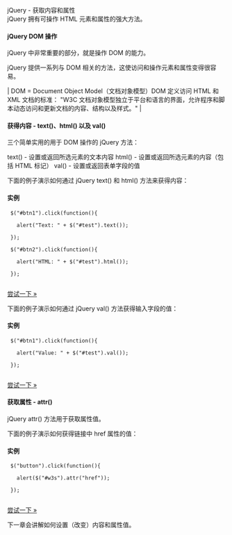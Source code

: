  jQuery - 获取内容和属性  
jQuery 拥有可操作 HTML 元素和属性的强大方法。

 

#### jQuery DOM 操作

 jQuery 中非常重要的部分，就是操作 DOM 的能力。

 jQuery 提供一系列与 DOM 相关的方法，这使访问和操作元素和属性变得很容易。

 

|  DOM = Document Object Model（文档对象模型）DOM 定义访问 HTML 和 XML 文档的标准： "W3C 文档对象模型独立于平台和语言的界面，允许程序和脚本动态访问和更新文档的内容、结构以及样式。" |





#### 获得内容 - text()、html() 以及 val()

 三个简单实用的用于 DOM 操作的 jQuery 方法：

 
text() - 设置或返回所选元素的文本内容
 html() - 设置或返回所选元素的内容（包括 HTML 标记）
 val() - 设置或返回表单字段的值
 
下面的例子演示如何通过 jQuery text() 和 html() 方法来获得内容：

  
#### 实例

 
```
 $("#btn1").click(function(){

   alert("Text: " + $("#test").text());

 });

 $("#btn2").click(function(){

   alert("HTML: " + $("#test").html());

 }); 


```
 

[尝试一下 »](http://www.w3cschool.cc/try/try.php?filename=tryjquery_dom_html_get) 

 下面的例子演示如何通过 jQuery val() 方法获得输入字段的值：

  
#### 实例

 
```
 $("#btn1").click(function(){

   alert("Value: " + $("#test").val());

 }); 


```
 

[尝试一下 »](http://www.w3cschool.cc/try/try.php?filename=tryjquery_dom_val_get) 

 



#### 获取属性 - attr()

 jQuery attr() 方法用于获取属性值。

  下面的例子演示如何获得链接中 href 属性的值：

  
#### 实例

 
```
 $("button").click(function(){

   alert($("#w3s").attr("href"));

 }); 


```
 

[尝试一下 »](http://www.w3cschool.cc/try/try.php?filename=tryjquery_dom_attr_get) 

 下一章会讲解如何设置（改变）内容和属性值。

 


